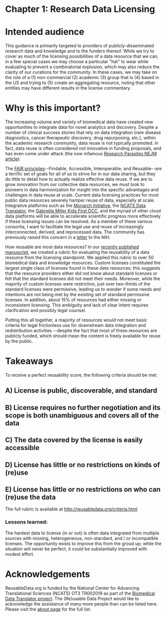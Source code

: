 # Chapter 1: Research Data Licensing

# Intended audience

This guidance is primarily targeted to providers of publicly-disseminated research data and knowledge and to the funders thereof. While we try to cover as much of the licensing possibilities of a data resource that we can, in a few special cases we may choose a particular "hat" to wear while evaluating to prevent a combinatorial explosion, which may also reduce the clarity of our curations for the community. In these cases, we may take on the role of a (1) non-commercial (2) academic (3) group that is (4) based in the US and trying to (5) create an aggregating resource, noting that other entities may have different results in the license commentary.

# Why is this important?

The increasing volume and variety of biomedical data have created new opportunities to integrate data for novel analytics and discovery. Despite a number of clinical success stories that rely on data integration (rare disease diagnostics, cancer therapeutic discovery, drug repurposing, etc.), within the academic research community, data reuse is not typically promoted. In fact, data reuse is often considered not innovative in funding proposals, and has even come under attack (the now infamous [Research Parasites NEJM article](https://www.nejm.org/doi/full/10.1056/NEJMe1516564)). 

The [FAIR principles](https://www.force11.org/group/fairgroup/fairprinciples)--Findable, Accessible, Interoperable, and Reusable--are a terrific set of goals for all of us to strive for in our data sharing, but they do little to detail how to actually realize effective data reuse. If we are to grow innovation from our collective data resources, we must look to pioneers in data harmonization for insight into the specific advantages and challenges in data reuse at scale. Current data licensing practices for most public data resources severely hamper reuse of data, especially at scale. Integrative platforms such as the [Monarch Initiative](https://monarchinitiative.org/), the [NCATS Data Translator](https://ncats.nih.gov/translator), the [Gabriella Miller Kids First DCC](https://portal.kidsfirstdrc.org/), and the myriad of other cloud data platforms  will be able to accelerate scientific progress more effectively if these licensing issues can be resolved. As a member of these various consortia, I want to facilitate the legal use and reuse of increasingly interconnected, derived, and reprocessed data. The community has previously raised this concern in a [letter](https://figshare.com/articles/Request_for_Community_partnership_in_data_resource_licensing_planning/4972709) to the NIH.

How reusable are most data resources? In our [recently published manuscript](https://journals.plos.org/plosone/article?id=10.1371/journal.pone.0213090), we created a rubric for evaluating the reusability of a data resource from the licensing standpoint. We applied this rubric to over 50 biomedical data and knowledge resources. Custom licenses constituted the largest single class of licenses found in these data resources; this suggests that the resource providers either did not know about standard licenses or felt that the standard licenses did not meet their needs. Moreover, while the majority of custom licenses were restrictive, just over two-thirds of the standard licenses were permissive, leading us to wonder if some needs and intentions are not being met by the existing set of standard permissive licenses. In addition, about 15% of resources had either missing or inconsistent licensing. This ambiguity and lack of clear intent requires clarification and possibly legal counsel. 

Putting this all together, a majority of resources would not meet basic criteria for legal frictionless use for downstream data integration and redistribution activities --despite the fact that most of these resources are publicly funded, which should mean the content is freely available for reuse by the public.

# Takeaways

To receive a perfect reusability score, the following criteria should be met:

## A) License is public, discoverable, and standard
## B) License requires no further negotiation and its scope is both unambiguous and covers all of the data
## C) The data covered by the license is easily accessible
## D) License has little or no restrictions on kinds of (re)use
## E) License has little or no restrictions on who can (re)use the data

The full rubric is available at http://reusabledata.org/criteria.html

### Lessons learned:

The hardest data to license (in or out) is often data integrated from multiple sources with missing, heterogeneous, non-standard, and / or incompatible licenses. The opportunity exists to improve this from the groud up; while the situation will never be perfect, it could be substantially improved with modest effort.

# Acknowledgements

ReusableData.org is funded by the National Center for Advancing Translational Sciences (NCATS) OT3 TR002019 as part of the [Biomedical Data Translator project](https://ncats.nih.gov/translator). 
The (Re)usable Data Project would like to acknowledge the assistance of many more people than can be listed here. Please visit the [about page](http://reusabledata.org/about.html) for the full list.

